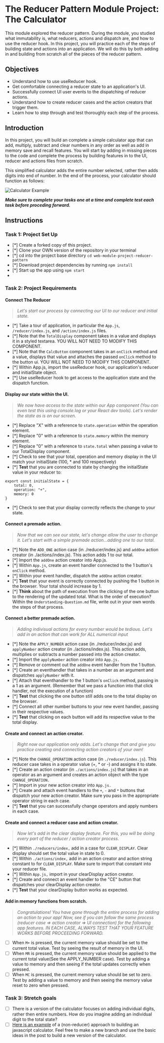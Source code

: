 # The Reducer Pattern Module Project: The Calculator

This module explored the reducer pattern. During the module, you studied what immutability is, what reducers, actions and dispatch are, and how to use the reducer hook. In this project, you will practice each of the steps of building state and actions into an application. We will do this by both adding in and building from scratch all of the pieces of the reducer pattern.

## Objectives

- Understand how to use useReducer hook.
- Get comfortable connecting a reducer state to an application's UI.
- Successfully connect UI user events to the dispatching of reducer actions.
- Understand how to create reducer cases and the action creators that trigger them.
- Learn how to step through and test thoroughly each step of the process.

## Introduction

In this project, you will build an complete a simple calculator app that can add, multiply, subtract and clear numbers in any order as well as add in memory save and recall features. You will start by adding in missing pieces to the code and complete the process by building features in to the UI, reducer and actions files from scratch.

This simplified calculator adds the entire number selected, rather then adds digits into end of number. In the end of the process, your calculator should function as follows:

![Calculator Example](project-goals.gif)

**_Make sure to complete your tasks one at a time and complete test each task before proceding forward._**

## Instructions

### Task 1: Project Set Up

- [*] Create a forked copy of this project.
- [*] Clone your OWN version of the repository in your terminal
- [*] cd into the project base directory `cd web-module-project-reducer-pattern`
- [*] Download project dependencies by running `npm install`
- [*] Start up the app using `npm start`
-

### Task 2: Project Requirements

#### Connect The Reducer

> _Let's start our process by connecting our UI to our reducer and initial state._

- [*] Take a tour of application, in particular the `App.js`, `/reducer/index.js`, and `/action/index.js` files.
- [*] Note that the `TotalDisplay` component takes in a value and displays it in a styled textarea. YOU WILL NOT NEED TO MODIFY THIS COMPONENT.
- [*] Note that the `CalcButton` component takes in an `onClick` method and a value, displays that value and attaches the passed `onClick` method to the button ui. YOU WILL NOT NEED TO MODIFY THIS COMPONENT.
- [*] Within App.js, import the useReducer hook, our application's reducer and initialState object.
- [*] Use useReducer hook to get access to the application state and the dispatch function.

#### Display our state within the UI.

> _We now have access to the state within our App component (You can even test this using console.log or your React dev tools). Let's render the state as is on our screen._

- [*] Replace "X" with a reference to `state.operation` within the operation element.
- [*] Replace "0" with a reference to `state.memory` within the memory element.
- [*] Replace "0" with a reference to `state.total` when passing a value to our TotalDisplay component.
- [*] Check to see that your total, operation and memory display in the UI match your initialState (100, \* and 100 respectively)
- [*] **Test** that you are connected to state by changing the initialState value in your reducer to:

```
export const initialState = {
    total: 0,
    operation: "+",
    memory: 0
}
```

- [*] Check to see that your display correctly reflects the change to your state.

#### Connect a premade action.

> _Now that we can see our state, let's change allow the user to change it. Let's start with a simple premade action...adding one to our total._

- [*] Note the `ADD_ONE` action case (in ./reducer/index.js) and `addOne` action creator (in ./actions/index.js). This action adds 1 to our total.
- [*] Import the `addOne` action creator into App.js.
- [*] Within `App.js`, create an event handler connected to the 1 button's `onClick` method.
- [*] Within your event handler, dispatch the `addOne` action creator.
- [*] **Test** that your event is correctly connected by pushing the 1 button in the browser. Your total should increase by 1.
- [*] **Think** about the path of execution from the clicking of the one button to the rendering of the updated total. What is the order of execution? Within the `Understanding-Question.md` file, write out in your own words the steps of that process.

#### Connect a better premade action.

> _Adding indivisual actions for every number would be tedious. Let's add in an action that can work for ALL numerical input_

- [*] Note the `APPLY_NUMBER` action case (in ./reducer/index.js) and `applyNumber` action creator (in ./actions/index.js). This action adds, multiplies or subtracts a number passed into the action creator.
- [*] Import the `applyNumber` action creator into `App.js.`
- [*] Remove or comment out the `addOne` event handler from the 1 button.
- [*] Create an eventhandler that takes in a number as an argument and dispatches `applyNumber` with it.
- [*] Attach that eventhandler to the 1 button's `onClick` method, passing in a 1 as an argument. (Remember that we pass a function into that click handler, not the execution of a function)
- [*] **Test** that clicking the one button still adds one to the total display on the browser.
- [*] Connect all other number buttons to your new event handler, passing in their respective values.
- [*] **Test** that clicking on each button will add its respective value to the total display.

#### Create and connect an action creator.

> _Right now our application only adds. Let's change that and give you practice creating and connecting action creators of your own!_

- [*] Note the `CHANGE_OPERATION` action case (in `./reducer/index.js`). This reducer case takes in a operator value (+, \* or -) and assigns it to state.
- [*] Create an action creator (in `./actions/index.js`) that takes in an operator as an argument and creates an action object with the type `CHANGE_OPERATION.`
- [*] Import in your new action creator into `App.js.`
- [*] Create and attach event handlers to the `+`, `-` and `*` buttons that dispatch your new action creator. Make sure you pass in the appropriate operator string in each case.
- [*] **Test** that you can successfully change operators and apply numbers in each case.

#### Create and connect a reducer case and action creator.

> _Now let's add in the clear display feature. For this, you will be doing every part of the reducer / action creator process._

- [*] Within `./reducers/index,` add in a case for `CLEAR_DISPLAY`. Clear display should set the total value in state to 0.
- [*] Within `./actions/index,` add in an action creator and action string constant to for `CLEAR_DISPLAY`. Make sure to import that constant into your reducer file.
- [*] Within `App.js,` import in your clearDisplay action creator.
- [*] Create and connect an event handler to the "CE" button that dispatches your clearDisplay action creator.
- [*] **Test** that your clearDisplay button works as expected.

#### Add in memory functions from scratch.

> _Congratulations! You have gone through the entire process for adding an action to your app! Now, see if you can follow the same process (reducer case => action creator => UI connection) for the following app features. IN EACH CASE, ALWAYS TEST THAT YOUR FEATURE WORKS BEFORE PROCEEDING FORWARD._

- [ ] When `M+` is pressed, the current memory value should be set to the current total value. Test by seeing the result of memory in the UI.
- [ ] When `MR` is pressed, the current memory value should be applied to the current total value(See the APPLY_NUMBER case). Test by adding a value to memory and then seeing if the total updates correctly when pressed.
- [ ] When `MC` is pressed, the current memory value should be set to zero. Test by adding a value to memory and then seeing the memory value reset to zero when pressed.

### Task 3: Stretch goals

- [ ] There is a version of the calculator focuses on adding individual digits, rather then entire numbers. How do you imagine adding an individual digit to the total state?
- [ ] [Here is an example](https://freshman.tech/calculator/) of a (non-reducer) approach to building an javascript calculator. Feel free to make a new branch and use the basic ideas in the post to build a new version of the calculator.
